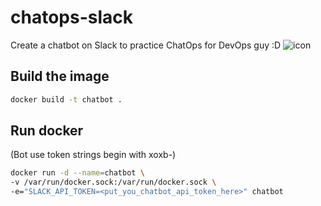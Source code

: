# chatops-slack
Create a chatbot on Slack to practice ChatOps for DevOps guy :D
![icon](https://www.loggly.com/wp-content/uploads/2017/02/BuildingaChatOpsBotwithSlackandLoggly-03.png)

## Build the image
```sh
docker build -t chatbot .
```
## Run docker 
(Bot use token strings begin with xoxb-)
```sh
docker run -d --name=chatbot \
-v /var/run/docker.sock:/var/run/docker.sock \
-e="SLACK_API_TOKEN=<put_you_chatbot_api_token_here>" chatbot
```
